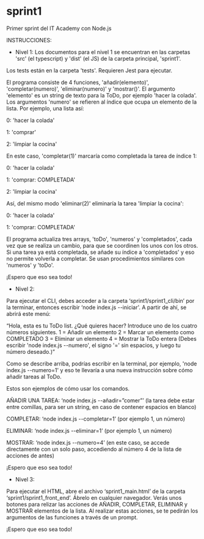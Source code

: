 # sprint1
Primer sprint del IT Academy con Node.js

INSTRUCCIONES:

- Nivel 1:
Los documentos para el nivel 1 se encuentran en las carpetas 'src' (el typescript) y 'dist' (el JS) de la carpeta principal, 'sprint1'.

Los tests están en la carpeta 'tests'. Requieren Jest para ejecutar.

El programa consiste de 4 funciones, 'añadir(elemento)', 'completar(numero)', 'eliminar(numero)' y 'mostrar()'. El argumento 'elemento' es un string de texto para la ToDo, por ejemplo 'hacer la colada'. Los argumentos 'numero' se refieren al índice que ocupa un elemento de la lista. Por ejemplo, una lista así:

0: 'hacer la colada'

1: 'comprar'

2: 'limpiar la cocina'


En este caso, 'completar(1)' marcaría como completada la tarea de índice 1:


0: 'hacer la colada'

1: 'comprar: COMPLETADA'

2: 'limpiar la cocina'


Así, del mismo modo 'eliminar(2)' eliminaría la tarea 'limpiar la cocina':

0: 'hacer la colada'

1: 'comprar: COMPLETADA'


El programa actualiza tres arrays, 'toDo', 'numeros' y 'completados', cada vez que se realiza un cambio, para que se coordinen los unos con los otros. Si una tarea ya está completada, se añade su índice a 'completados' y eso no permite volverla a completar. Se usan procedimientos similares con 'numeros' y 'toDo'.


¡Espero que eso sea todo!


- Nivel 2:
  

Para ejecutar el CLI, debes acceder a la carpeta ‘sprint1/sprint1_cli/bin’ por la terminar, entonces escribir ‘node index.js --iniciar'. A partir de ahí, se abrirá este menú:


“Hola, esta es tu ToDo list. ¿Qué quieres hacer?
Introduce uno de los cuatro números siguientes.
1 = Añadir un elemento
2 = Marcar un elemento como COMPLETADO
3 = Eliminar un elemento
4 = Mostrar la ToDo entera
(Debes escribir 'node index.js --numero', el signo '=' sin espacios, y luego tu número deseado.)”


Como se describe arriba, podrías escribir en la terminal, por ejemplo, 'node index.js --numero=1' y eso te llevaría a una nueva instrucción sobre cómo añadir tareas al ToDo.

Estos son ejemplos de cómo usar los comandos.

AÑADIR UNA TAREA: ‘node index.js --añadir=”comer”’ (la tarea debe estar entre comillas, para ser un string, en caso de contener espacios en blanco)

COMPLETAR: ‘node index.js --completar=1’ (por ejemplo 1, un número)

ELIMINAR: ‘node index.js --eliminar=1’ (por ejemplo 1, un número)

MOSTRAR: ‘node index.js --numero=4’ (en este caso, se accede directamente con un solo paso, accediendo al número 4 de la lista de acciones de antes)


¡Espero que eso sea todo!

-	Nivel 3:
  
Para ejecutar el HTML, abre el archivo ‘sprint1_main.html’ de la carpeta ‘sprint1/sprint1_front_end’. Ábrelo en cualquier navegador. Verás unos botones para relizar las acciones de AÑADIR, COMPLETAR, ELIMINAR y MOSTRAR elementos de la lista. Al realizar estas acciones, se te pedirán los argumentos de las funciones a través de un prompt.

¡Espero que eso sea todo!
